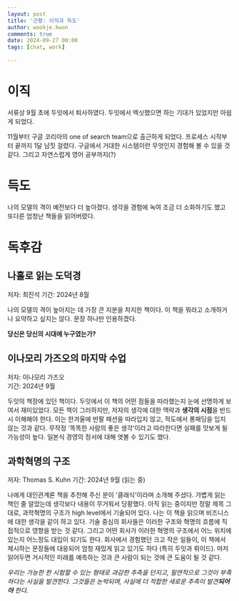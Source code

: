 ```yaml
---  
layout: post  
title: '근황: 이직과 득도'  
author: wookje.kwon  
comments: true  
date: 2024-09-27 00:00  
tags: [chat, work]  
  
---  
```


# 이직

서류상 9월 초에 두잇에서 퇴사하였다. 두잇에서 엑싯했으면 하는 기대가 있었지만 아쉽게 되었다.  

11월부터 구글 코리아의 one of search team으로 출근하게 되었다. 프로세스 시작부터 끝까지 1달 남짓 걸렸다. 구글에서 거대한 시스템이란 무엇인지 경험해 볼 수 있을 것 같다. 그리고 자연스럽게 영어 공부까지(?)  

# 득도

나의 모델의 격이 예전보다 더 높아졌다. 생각을 경험에 녹여 조금 더 소화하기도 했고 또다른 엄청난 책들을 읽어버렸다.  

# 독후감

## 나홀로 읽는 도덕경

저자: 최진석
기간: 2024년 8월

나의 모델의 격이 높아지는 데 가장 큰 지분을 차지한 책이다. 이 책을 뭐라고 소개하거나 요약하고 싶지는 않다. 문장 하나만 인용하겠다.

**당신은 당신의 시대에 누구였는가?**

## 이나모리 가즈오의 마지막 수업

저자: 이나모리 가즈오  
기간: 2024년 9월  

두잇의 책장에 있던 책이다. 두잇에서 이 책의 어떤 점들을 따라했는지 눈에 선명하게 보여서 재미있었다. 모든 책이 그러하지만, 저자의 생각에 대한 맥락과 **생각의 시점**을 반드시 이해해야 한다. 이는 한겨울에 반팔 패션을 따라입지 않고, 적도에서 롱패딩을 입지 않는 것과 같다. 무작정 '똑똑한 사람의 좋은 생각'이라고 따라한다면 실패를 맛보게 될 가능성이 높다. 일본식 경영의 정서에 대해 엿볼 수 있기도 했다.  

## 과학혁명의 구조

저자: Thomas S. Kuhn
기간: 2024년 9월 (읽는 중)

나에게 대인관계론 책을 추천해 주신 분이 '클래식'이라며 소개해 주셨다. 가볍게 읽는 책인 줄 알았는데 생각보다 내용이 무거워서 당황했다. 아직 읽는 중이지만 정말 제목 그대로, 과학혁명의 구조가 high level에서 기술되어 있다. 나는 이 책을 읽으며 비즈니스에 대한 생각을 같이 하고 있다. 기술 중심의 회사들은 이러한 구조와 혁명의 흐름에 직접적으로 영향을 받는 것 같다. 그리고 어떤 회사가 이러한 혁명의 구조에서 어느 위치에 있는지 어느정도 대입이 되기도 한다. 회사에서 경험했던 크고 작은 일들이, 이 책에서 제시하는 문장들에 대응되어 엄청 재밌게 읽고 있기도 하다 (특히 두잇과 뤼이드). 마저 읽어두면 거시적인 미래를 예측하는 것과 큰 사람이 되는 것에 큰 도움이 될 것 같다.  

_우리는 가능한 한 시험할 수 있는 형태로 과감한 추측을 던지고, 필연적으로 그것이 부족하다는 사실을 발견한다. 그것들은 논박되며, 사실에 더 적합한 새로운 추측이 발견**되어야** 한다._